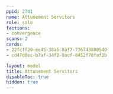 ```yaml
---
ppid: 2741
name: Attunement Servitors
role: solo
factions:
- convergence
scans: 2
cards:
- 22fcff20-ee45-38a5-8af7-776743800540
- cd47d8ec-b7af-34f2-9acf-8452f78faf2b

layout: model
title: Attunement Servitors
disableToc: true
hidden: true
---
```

